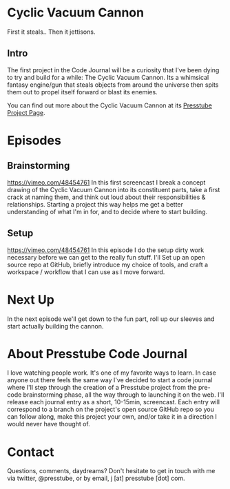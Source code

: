 Cyclic Vacuum Cannon
====================
First it steals.. Then it jettisons.

Intro
-----
The first project in the Code Journal will be a curiosity that I've been dying to try and build for a while: The Cyclic Vacuum Cannon. Its a whimsical fantasy engine/gun that steals objects from around the universe then spits them out to propel itself forward or blast its enemies. 

You can find out more about the Cyclic Vacuum Cannon at its [Presstube Project Page](http://presstube.com/cyclic-vacuum-cannon "Cyclic Vacuum Cannon at Presstube").


Episodes
========

Brainstorming
-------------
https://vimeo.com/48454761
In this first screencast I break a concept drawing of the Cyclic Vacuum Cannon into its constituent parts, take a first crack at naming them, and think out loud about their responsibilities & relationships. Starting a project this way helps me get a better understanding of what I'm in for, and to decide where to start building.

Setup
-----
https://vimeo.com/48454761
In this episode I do the setup dirty work necessary before we can get to the really fun stuff. I'll Set up an open source repo at GitHub, briefly introduce my choice of tools, and craft a workspace / workflow that I can use as I move forward.

Next Up
=======
In the next episode we'll get down to the fun part, roll up our sleeves and start actually building the cannon.

About Presstube Code Journal
============================
I love watching people work. It's one of my favorite ways to learn. In case anyone out there feels the same way I've decided to start a code journal where I'll step through the creation of a Presstube project from the pre-code brainstorming phase, all the way through to launching it on the web. I'll release each journal entry as a short, 10-15min, screencast. Each entry will correspond to a branch on the project's open source GitHub repo so you can follow along, make this project your own, and/or take it in a direction I would never have thought of.

Contact
=======
Questions, comments, daydreams?
Don't hesitate to get in touch with me via twitter, @presstube, or by email, j [at] presstube [dot] com.




